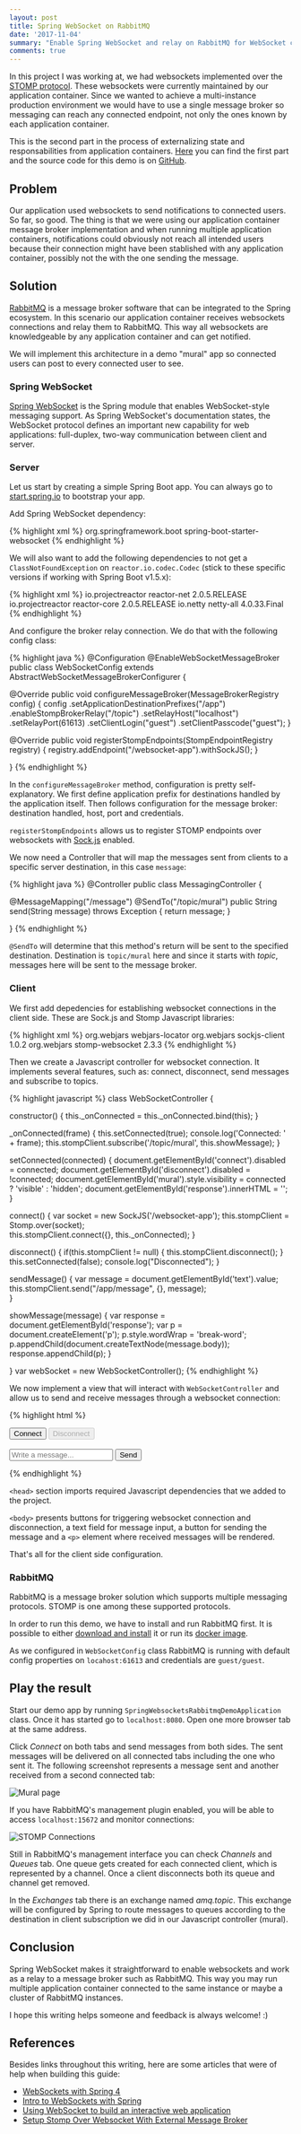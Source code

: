 ```yaml
---
layout: post
title: Spring WebSocket on RabbitMQ
date: '2017-11-04'
summary: "Enable Spring WebSocket and relay on RabbitMQ for WebSocket connections"
comments: true
---
```


In this project I was working at, we had websockets implemented over the [STOMP protocol](https://stomp.github.io/). These websockets were currently maintained by our application container. Since we wanted to achieve a multi-instance production environment we would have to use a single message broker so messaging can reach any connected endpoint, not only the ones known by each application container.

This is the second part in the process of externalizing state and responsabilities from application containers. [Here](/2017/10/30/spring-security-session-redis/) you can find the first part and the source code for this demo is on [GitHub](https://github.com/selzlein/spring-websockets-rabbitmq-demo).

## Problem

Our application used websockets to send notifications to connected users. So far, so good. The thing is that we were using our application container message broker implementation and when running multiple application containers, notifications could obviously not reach all intended users because their connection might have been stablished with any application container, possibly not the with the one sending the message.

## Solution

[RabbitMQ](https://www.rabbitmq.com/) is a message broker software that can be integrated to the Spring ecosystem. In this scenario our application container receives websockets connections and relay them to RabbitMQ. This way all websockets are knowledgeable by any application container and can get notified.

We will implement this architecture in a demo "mural" app so connected users can post to every connected user to see.

### Spring WebSocket

[Spring WebSocket](https://docs.spring.io/spring-framework/docs/4.3.x/spring-framework-reference/htmlsingle/#websocket) is the Spring module that enables WebSocket-style messaging support. As Spring WebSocket's documentation states, the WebSocket protocol defines an important new capability for web applications: full-duplex, two-way communication between client and server.

### Server

Let us start by creating a simple Spring Boot app. You can always go to [start.spring.io](http://start.spring.io/) to bootstrap your app.

Add Spring WebSocket dependency:

{% highlight xml %}
<dependency>
  <groupId>org.springframework.boot</groupId>
  <artifactId>spring-boot-starter-websocket</artifactId>
</dependency>
{% endhighlight %}

We will also want to add the following dependencies to not get a `ClassNotFoundException` on `reactor.io.codec.Codec` (stick to these specific versions if working with Spring Boot v1.5.x):

{% highlight xml %}
<dependency>
  <groupId>io.projectreactor</groupId>
  <artifactId>reactor-net</artifactId>
  <version>2.0.5.RELEASE</version>
</dependency>
<dependency>
  <groupId>io.projectreactor</groupId>
  <artifactId>reactor-core</artifactId>
  <version>2.0.5.RELEASE</version>
</dependency>
<dependency>
  <groupId>io.netty</groupId>
  <artifactId>netty-all</artifactId>
  <version>4.0.33.Final</version>
</dependency>
{% endhighlight %}

And configure the broker relay connection. We do that with the following config class:

{% highlight java %}
@Configuration
@EnableWebSocketMessageBroker
public class WebSocketConfig extends AbstractWebSocketMessageBrokerConfigurer {

  @Override
  public void configureMessageBroker(MessageBrokerRegistry config) {
    config
      .setApplicationDestinationPrefixes("/app")
      .enableStompBrokerRelay("/topic")
      .setRelayHost("localhost")
      .setRelayPort(61613)
      .setClientLogin("guest")
      .setClientPasscode("guest");
  }

  @Override
  public void registerStompEndpoints(StompEndpointRegistry registry) {
    registry.addEndpoint("/websocket-app").withSockJS();
  }

}
{% endhighlight %}

In the `configureMessageBroker` method, configuration is pretty self-explanatory. We first define application prefix for destinations handled by the application itself. Then follows configuration for the message broker: destination handled, host, port and credentials.

`registerStompEndpoints` allows us to register STOMP endpoints over websockets with [Sock.js](https://github.com/sockjs) enabled.

We now need a Controller that will map the messages sent from clients to a specific server destination, in this case `message`:

{% highlight java %}
@Controller
public class MessagingController {

  @MessageMapping("/message")
  @SendTo("/topic/mural")
  public String send(String message) throws Exception {
    return message;
  }

}
{% endhighlight %}

`@SendTo` will determine that this method's return will be sent to the specified destination. Destination is `topic/mural` here and since it starts with *topic*, messages here will be sent to the message broker.

### Client

We first add depedencies for establishing websocket connections in the client side. These are Sock.js and Stomp Javascript libraries:

{% highlight xml %}
<dependency>
  <groupId>org.webjars</groupId>
  <artifactId>webjars-locator</artifactId>
</dependency>
<dependency>
  <groupId>org.webjars</groupId>
  <artifactId>sockjs-client</artifactId>
  <version>1.0.2</version>
</dependency>
<dependency>
  <groupId>org.webjars</groupId>
  <artifactId>stomp-websocket</artifactId>
  <version>2.3.3</version>
</dependency>
{% endhighlight %}

Then we create a Javascript controller for websocket connection. It implements several features, such as: connect, disconnect, send messages and subscribe to topics.

{% highlight javascript %}
class WebSocketController {
  
  constructor() {
    this._onConnected = this._onConnected.bind(this);
  }
  
  _onConnected(frame) {
    this.setConnected(true);
    console.log('Connected: ' + frame);
    this.stompClient.subscribe('/topic/mural', this.showMessage);
  }
  
  setConnected(connected) {
    document.getElementById('connect').disabled = connected;
    document.getElementById('disconnect').disabled = !connected;
    document.getElementById('mural').style.visibility = connected ? 'visible' : 'hidden';
    document.getElementById('response').innerHTML = '';   
  }
  
  connect() {
    var socket = new SockJS('/websocket-app');
    this.stompClient = Stomp.over(socket);  
    this.stompClient.connect({}, this._onConnected);
  }

  disconnect() {
    if(this.stompClient != null) {
      this.stompClient.disconnect();
    }
    this.setConnected(false);
    console.log("Disconnected");
  }
  
  sendMessage() {
    var message = document.getElementById('text').value;
    this.stompClient.send("/app/message", {}, message);   
  }
  
  showMessage(message) {
    var response = document.getElementById('response');
    var p = document.createElement('p');
    p.style.wordWrap = 'break-word';
    p.appendChild(document.createTextNode(message.body));
    response.appendChild(p);
  }

}
var webSocket = new WebSocketController();
{% endhighlight %}

We now implement a view that will interact with `WebSocketController` and allow us to send and receive messages through a websocket connection:

{% highlight html %}
<html>
    <head>
      <title>Spring WebSocket Messaging</title>
      <script src="/webjars/sockjs-client/sockjs.min.js"></script>
      <script src="/webjars/stomp-websocket/stomp.min.js"></script>
      <script src="/WebSocketController.js"></script>
    </head>
    <body onload="webSocket.disconnect()">
        <div>
            <div>
                <button id="connect" onclick="webSocket.connect();">Connect</button>
                <button id="disconnect" disabled="disabled" onclick="webSocket.disconnect();">
                    Disconnect
                </button>
            </div>
            <br />
            <div id="mural">
                <input type="text" id="text" placeholder="Write a message..."/>
                <button id="sendMessage" onclick="webSocket.sendMessage();">Send</button>
                <p id="response"></p>
            </div>
        </div> 
    </body>
</html>
{% endhighlight %}

`<head>` section imports required Javascript dependencies that we added to the project.

`<body>` presents buttons for triggering websocket connection and disconnection, a text field for message input, a button for sending the message and a `<p>` element where received messages will be rendered.

That's all for the client side configuration.

### RabbitMQ

RabbitMQ is a message broker solution which supports multiple messaging protocols. STOMP is one among these supported protocols.

In order to run this demo, we have to install and run RabbitMQ first. It is possible to either [download and install](https://www.rabbitmq.com/download.html) it or run its [docker image](https://hub.docker.com/_/rabbitmq/).

As we configured in `WebSocketConfig` class RabbitMQ is running with default config properties on `locahost:61613` and credentials are `guest/guest`.

## Play the result

Start our demo app by running `SpringWebsocketsRabbitmqDemoApplication` class. Once it has started go to `localhost:8080`. Open one more browser tab at the same address.

Click *Connect* on both tabs and send messages from both sides. The sent messages will be delivered on all connected tabs including the one who sent it. The following screenshot represents a message sent and another received from a second connected tab:

![Mural page](/img/spring-websocket-rabbitmq/major_tom.png "Mural page")

If you have RabbitMQ's management plugin enabled, you will be able to access `localhost:15672` and monitor connections:

![STOMP Connections](/img/spring-websocket-rabbitmq/rabbitmq_connections.png "STOMP Connections")

Still in RabbitMQ's management interface you can check *Channels* and *Queues* tab. One queue gets created for each connected client, which is represented by a channel. Once a client disconnects both its queue and channel get removed.

In the *Exchanges* tab there is an exchange named *amq.topic*. This exchange will be configured by Spring to route messages to queues according to the destination in client subscription we did in our Javascript controller (mural).

## Conclusion

Spring WebSocket makes it straightforward to enable websockets and work as a relay to a message broker such as RabbitMQ. This way you may run multiple application container connected to the same instance or maybe a cluster of RabbitMQ instances.

I hope this writing helps someone and feedback is always welcome! :)

## References

Besides links throughout this writing, here are some articles that were of help when building this guide:
- [WebSockets with Spring 4](https://dzone.com/articles/websockets-spring-4)
- [Intro to WebSockets with Spring](http://www.baeldung.com/websockets-spring)
- [Using WebSocket to build an interactive web application](https://spring.io/guides/gs/messaging-stomp-websocket/)
- [Setup Stomp Over Websocket With External Message Broker](https://ichihedge.wordpress.com/2016/05/27/setup-stomp-over-websocket-with-external-message-broker/)
